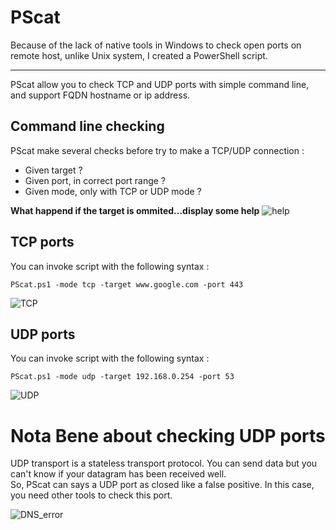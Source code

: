 # PScat

Because of the lack of native tools in Windows to check open ports on remote host, unlike Unix system, I created a PowerShell script.

---

PScat allow you to check TCP and UDP ports with simple command line, and support FQDN hostname or ip address.

## Command line checking

PScat make several checks before try to make a TCP/UDP connection :  
- Given target ?
- Given port, in correct port range ?
- Given mode, only with TCP or UDP mode ?


**What happend if the target is ommited...display some help**
![help](https://user-images.githubusercontent.com/52102633/60630605-2125fa80-9dfb-11e9-823c-8441500c056a.png)

## TCP ports 

You can invoke script with the following syntax : 
```
PScat.ps1 -mode tcp -target www.google.com -port 443
```

![TCP](https://user-images.githubusercontent.com/52102633/60630273-c3dd7980-9df9-11e9-89db-e81474701ec4.png)

## UDP ports

You can invoke script with the following syntax : 
```
PScat.ps1 -mode udp -target 192.168.0.254 -port 53
```

![UDP](https://user-images.githubusercontent.com/52102633/60630279-c63fd380-9df9-11e9-8529-ae19de7f853c.png)

# Nota Bene about checking UDP ports

UDP transport is a stateless transport protocol. You can send data but you can't know if your datagram has been received well.  
So, PScat can says a UDP port as closed like a false positive. In this case, you need other tools to check this port. 

![DNS_error](https://user-images.githubusercontent.com/52102633/60630601-1f5c3700-9dfb-11e9-9e8c-33a056d2ef0b.png)
